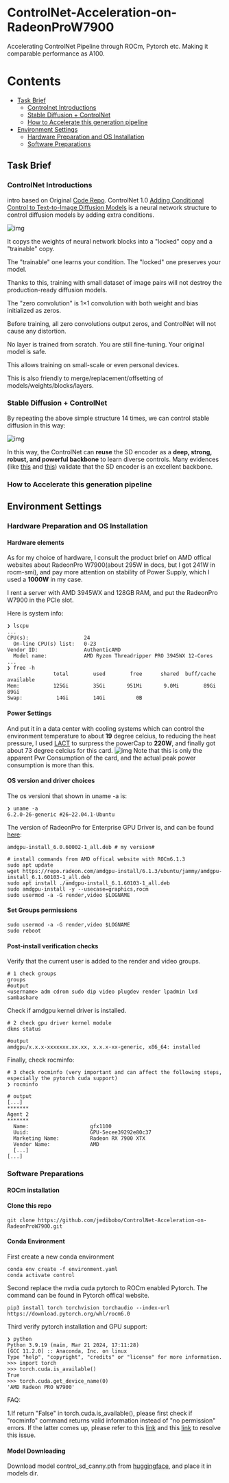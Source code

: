 # ControlNet-Acceleration-on-RadeonProW7900
Accelerating ControlNet Pipeline through ROCm, Pytorch etc. Making it comparable performance as A100.


# Contents
- [Task Brief](#task-brief)
  - [Controlnet Introductions](#controlnet-introductions)
  - [Stable Diffusion + ControlNet](#stable-diffusion--controlnet)
  - [How to Accelerate this generation pipeline](#how-to-accelerate-this-generation-pipeline)
- [Environment Settings](#environment-settings)
  - [Hardware Preparation and OS Installation](#hardware-preparation-and-os-installation)
  - [Software Preparations](#software-preparations) 

## Task Brief
### ControlNet Introductions
intro based on Original [Code Repo](https://github.com/lllyasviel/ControlNet).
ControlNet 1.0 [Adding Conditional Control to Text-to-Image Diffusion Models](https://arxiv.org/abs/2302.05543) is a neural network structure to control diffusion models by adding extra conditions.

![img](github_page/he.png)

It copys the weights of neural network blocks into a "locked" copy and a "trainable" copy. 

The "trainable" one learns your condition. The "locked" one preserves your model. 

Thanks to this, training with small dataset of image pairs will not destroy the production-ready diffusion models.

The "zero convolution" is 1×1 convolution with both weight and bias initialized as zeros. 

Before training, all zero convolutions output zeros, and ControlNet will not cause any distortion.

No layer is trained from scratch. You are still fine-tuning. Your original model is safe. 

This allows training on small-scale or even personal devices.

This is also friendly to merge/replacement/offsetting of models/weights/blocks/layers.

### Stable Diffusion + ControlNet
By repeating the above simple structure 14 times, we can control stable diffusion in this way:

![img](github_page/sd.png)

In this way, the ControlNet can **reuse** the SD encoder as a **deep, strong, robust, and powerful backbone** to learn diverse controls. Many evidences (like [this](https://jerryxu.net/ODISE/) and [this](https://vpd.ivg-research.xyz/)) validate that the SD encoder is an excellent backbone.

### How to Accelerate this generation pipeline

## Environment Settings
### Hardware Preparation and OS Installation
#### Hardware elements 
As for my choice of hardware, I consult the product brief on AMD offical websites about RadeonPro W7900(about 295W in docs, but I got 241W in rocm-smi), and pay more attention on stability of Power Supply, which I used a **1000W** in my case.

I rent a server with AMD 3945WX and 128GB RAM, and put the RadeonPro W7900 in the PCIe slot.

Here is system info:
```shell
❯ lscpu
...
CPU(s):                  24
  On-line CPU(s) list:   0-23
Vendor ID:               AuthenticAMD
  Model name:            AMD Ryzen Threadripper PRO 3945WX 12-Cores
...
❯ free -h
               total        used        free      shared  buff/cache   available
Mem:           125Gi        35Gi       951Mi       9.0Mi        89Gi        89Gi
Swap:           14Gi        14Gi          0B
```

#### Power Settings
And put it in a data center with cooling systems which can control the environment temperature to about **19** degree celcius, to reducing the heat pressure, I used [LACT](https://github.com/ilya-zlobintsev/LACT) to surpress the powerCap to **220W**, and finally got about 73 degree celcius for this card.
![img](github_page/PwrCap.png)
Note that this is only the apparent Pwr Consumption of the card, and the actual peak power consumption is more than this.
#### OS version and driver choices
The os versioni that shown in uname -a is:
```shell
❯ uname -a
6.2.0-26-generic #26~22.04.1-Ubuntu
```
The version of RadeonPro for Enterprise GPU Driver is, and can be found [here](https://www.amd.com/en/support/download/linux-drivers.html):
```shell 
amdgpu-install_6.0.60002-1_all.deb # my version# 

# install commands from AMD offical website with ROCm6.1.3
sudo apt update
wget https://repo.radeon.com/amdgpu-install/6.1.3/ubuntu/jammy/amdgpu-install_6.1.60103-1_all.deb
sudo apt install ./amdgpu-install_6.1.60103-1_all.deb
sudo amdgpu-install -y --usecase=graphics,rocm
sudo usermod -a -G render,video $LOGNAME
```
#### Set Groups permissions
```shell
sudo usermod -a -G render,video $LOGNAME
sudo reboot
```
#### Post-install verification checks
Verify that the current user is added to the render and video groups.
```shell
# 1 check groups
groups
#output
<username> adm cdrom sudo dip video plugdev render lpadmin lxd sambashare
```

Check if amdgpu kernel driver is installed.
```shell
# 2 check gpu driver kernel module
dkms status

#output
amdgpu/x.x.x-xxxxxxx.xx.xx, x.x.x-xx-generic, x86_64: installed
```
Finally, check rocminfo:
```shell
# 3 check rocminfo (very important and can affect the following steps, especially the pytorch cuda support)
❯ rocminfo

# output
[...]
*******
Agent 2
*******
  Name:                    gfx1100
  Uuid:                    GPU-5ecee39292e80c37
  Marketing Name:          Radeon RX 7900 XTX
  Vendor Name:             AMD
  [...]
[...]
```

### Software Preparations
#### ROCm installation

#### Clone this repo
```shell
git clone https://github.com/jedibobo/ControlNet-Acceleration-on-RadeonProW7900.git
```
#### Conda Environment
First create a new conda environment

    conda env create -f environment.yaml
    conda activate control

Second replace the nvdia cuda pytorch to ROCm enabled Pytorch. The command can be found in Pytorch offical website.
```shell
pip3 install torch torchvision torchaudio --index-url https://download.pytorch.org/whl/rocm6.0
```
Third verify pytorch installation and GPU support:
```shell
❯ python
Python 3.9.19 (main, Mar 21 2024, 17:11:28) 
[GCC 11.2.0] :: Anaconda, Inc. on linux
Type "help", "copyright", "credits" or "license" for more information.
>>> import torch
>>> torch.cuda.is_available()
True
>>> torch.cuda.get_device_name(0)
'AMD Radeon PRO W7900'
```

FAQ:

1.If return "False" in torch.cuda.is_available(), please first check if "rocminfo" command returns valid information instead of "no permission" errors. If the latter comes up, please refer to this [link](https://github.com/ROCm/ROCm/issues/1211) and this [link](https://github.com/ROCm/ROCm/issues/1798) to resolve this issue.

#### Model Downloading
Download model control_sd_canny.pth  from [huggingface](https://huggingface.co/lllyasviel/ControlNet/tree/main/models), and place it in models dir.


